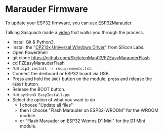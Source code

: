 # Marauder Firmware
To update your ESP32 firmware, you can use [ESP32Marauder](https://github.com/justcallmekoko/ESP32Marauder/wiki/Flipper-Zero)

Talking Sasquach made a [video](https://youtu.be/uc5_hVmJ-3Y?t=354) that walks you through the process.
- Install Git & Python3.
- Install the "[CP210x Universal Windows Driver](https://www.silabs.com/developers/usb-to-uart-bridge-vcp-drivers?tab=downloads)" from Silicon Labs.
- Open PowerShell
- git clone https://github.com/SkeletonMan03/FZEasyMarauderFlash
- cd FZEasyMarauderFlash
- run `pip3 install -r requirements.txt`. 
- Connect the devboard or ESP32 board via USB.
- Press and hold the `BOOT` button on the module, press and release the `RESET` button.
- Release the BOOT button. 
- run `python3 EasyInstall.py`. 
- Select the option of what you want to do
  - I choose "Update all files"
  - then I choose "Flash Marauder on ESP32-WROOM" for the WROOM module.
  - or "Flash Marauder on ESP32 Wemos D1 Mini" for the D1 Mini module.
